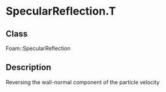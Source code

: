 # SpecularReflection.T 
## Class
Foam::SpecularReflection

## Description
Reversing the wall-normal component of the particle velocity

